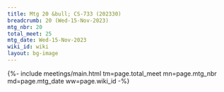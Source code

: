```yaml
---
title: Mtg 20 &bull; CS-733 (202330)
breadcrumb: 20 (Wed-15-Nov-2023)
mtg_nbr: 20
total_meet: 25
mtg_date: Wed-15-Nov-2023
wiki_id: wiki
layout: bg-image
---
```


{%- include meetings/main.html
    tm=page.total_meet
    mn=page.mtg_nbr
    md=page.mtg_date
    ww=page.wiki_id
-%}
